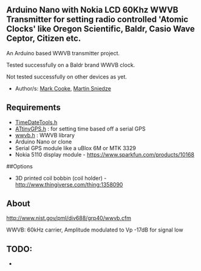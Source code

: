 ## Arduino Nano with Nokia LCD 60Khz WWVB Transmitter for setting radio controlled 'Atomic Clocks' like Oregon Scientific, Baldr, Casio Wave Ceptor, Citizen etc. 
An Arduino based WWVB transmitter project.

Tested successfully on a Baldr brand WWVB clock.

Not tested successfully on other devices as yet.


* Author/s: [Mark Cooke](https://www.github.com/micooke), [Martin Sniedze](https://www.github.com/mr-sneezy)

## Requirements
* [TimeDateTools.h](https://github.com/micooke/ATtinyGPS/TimeDateTools.h)
* [ATtinyGPS.h](https://github.com/micooke/ATtinyGPS/ATtinyGPS.h) : for setting time based off a serial GPS
* [wwvb.h](https://github.com/micooke/WWVB/wwvb.h) : WWVB library
* Arduino Nano or clone
* Serial GPS module like a uBlox 6M or MTK 3329
* Nokia 5110 display module  - https://www.sparkfun.com/products/10168

##Options
* 3D printed coil bobbin (coil holder)  - http://www.thingiverse.com/thing:1358090

## About
http://www.nist.gov/pml/div688/grp40/wwvb.cfm

WWVB: 60kHz carrier, Amplitude modulated to Vp -17dB for signal low



## TODO:
* 
